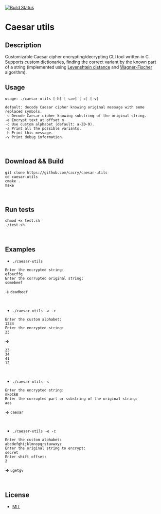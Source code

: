 [![Build Status](https://travis-ci.com/cacry/caesar-utils.svg?branch=main)](https://travis-ci.com/cacry/caesar-utils)
# Caesar utils
## Description

Customizable Caesar cipher encrypting/decrypting CLI tool written in C.
Supports custom dictionaries, finding the correct variant by the known part of a string (implemented using [Levenshtein distance](https://en.wikipedia.org/wiki/Levenshtein_distance) and [Wagner-Fischer](https://en.wikipedia.org/wiki/Wagner%E2%80%93Fischer_algorithm) algorithm).
&nbsp;
## Usage
```
usage: ./caesar-utils [-h] [-sae] [-c] [-v]

default: decode Caesar cipher knowing original message with some replaced symbols.
-s Decode Caesar cipher knowing substring of the original string.
-e Encrypt text at offset n.
-c Use custom alphabet (default: a-Z0-9).
-a Print all the possible variants.
-h Print this message.
-v Print debug information.
```
&nbsp;
## Download && Build

```
git clone https://github.com/cacry/caesar-utils
cd caesar-utils
cmake .
make
```
&nbsp;
## Run tests
```
chmod +x test.sh
./test.sh
```
&nbsp;
## Examples

- `./caesar-utils`
```
Enter the encrypted string:
efbecffg
Enter the corrupted original string:
somebeef
```
 **->**
`deadbeef`

&nbsp;

- `./caesar-utils -a -c`
```
Enter the custom alphabet:
1234
Enter the encrypted string:
23
```
 **->**
```
23
34
41
12
```

&nbsp;

- `./caesar-utils -s`
```
Enter the encrypted string:
mkoCkB
Enter the corrupted part or substring of the original string:
aes
```
 **->**
`caesar`

&nbsp;

- `./caesar-utils -e -c`
```
Enter the custom alphabet:
abcdefghijklmnopqrstuvwxyz
Enter the original string to encrypt:
secret
Enter shift offset:
2
```
 **->**
`ugetgv`

&nbsp;
## License
- [MIT](https://github.com/cacry/caesar-utils/blob/main/LICENSE)
